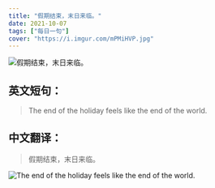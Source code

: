 ```yaml
---
title: "假期结束，末日来临。"
date: 2021-10-07
tags: ["每日一句"]
cover: "https://i.imgur.com/mPMiHVP.jpg"
---
```


![假期结束，末日来临。](https://i.imgur.com/ZAK1Fbv.jpg)

## 英文短句：
> The end of the holiday feels like the end of the world.

<!--more-->

## 中文翻译：
> 假期结束，末日来临。

![The end of the holiday feels like the end of the world.](https://i.imgur.com/UD0bgYv.jpg)

